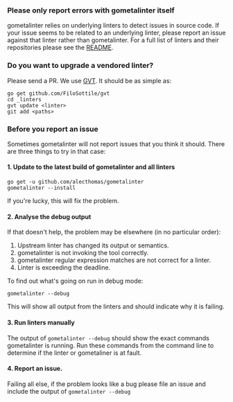 ### Please only report errors with gometalinter itself

gometalinter relies on underlying linters to detect issues in source code.
If your issue seems to be related to an underlying linter, please report an
issue against that linter rather than gometalinter. For a full list of linters
and their repositories please see the [README](README.md).

### Do you want to upgrade a vendored linter?

Please send a PR. We use [GVT](https://github.com/FiloSottile/gvt). It should be as simple as:

```
go get github.com/FiloSottile/gvt
cd _linters
gvt update <linter>
git add <paths>
```

### Before you report an issue

Sometimes gometalinter will not report issues that you think it should. There
are three things to try in that case:

#### 1. Update to the latest build of gometalinter and all linters

    go get -u github.com/alecthomas/gometalinter
    gometalinter --install

If you're lucky, this will fix the problem.

#### 2. Analyse the debug output

If that doesn't help, the problem may be elsewhere (in no particular order):

1. Upstream linter has changed its output or semantics.
2. gometalinter is not invoking the tool correctly.
3. gometalinter regular expression matches are not correct for a linter.
4. Linter is exceeding the deadline.

To find out what's going on run in debug mode:

    gometalinter --debug

This will show all output from the linters and should indicate why it is
failing.

#### 3. Run linters manually

The output of `gometalinter --debug` should show the exact commands gometalinter
is running. Run these commands from the command line to determine if the linter
or gometaliner is at fault.

#### 4. Report an issue.

Failing all else, if the problem looks like a bug please file an issue and
include the output of `gometalinter --debug`
